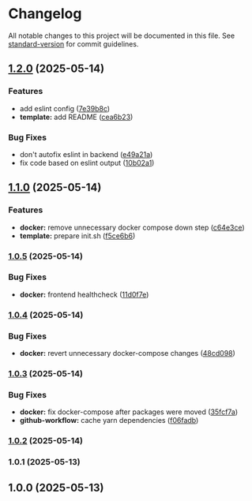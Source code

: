 # Changelog

All notable changes to this project will be documented in this file. See [standard-version](https://github.com/conventional-changelog/standard-version) for commit guidelines.

## [1.2.0](https://github.com/burtek/dtrw-app-helloworld/compare/v1.1.0...v1.2.0) (2025-05-14)


### Features

* add eslint config ([7e39b8c](https://github.com/burtek/dtrw-app-helloworld/commit/7e39b8c4fcdda50d5580c9d669d8f228dc62fd74))
* **template:** add README ([cea6b23](https://github.com/burtek/dtrw-app-helloworld/commit/cea6b231aa1134ceff69876eb0bc11afb37e4e17))


### Bug Fixes

* don't autofix eslint in backend ([e49a21a](https://github.com/burtek/dtrw-app-helloworld/commit/e49a21abd5f3aee5946fb24fc873ca3834bd9dc6))
* fix code based on eslint output ([10b02a1](https://github.com/burtek/dtrw-app-helloworld/commit/10b02a14273ce3e29d489e5e94eba629e55b58b9))

## [1.1.0](https://github.com/burtek/dtrw-app-helloworld/compare/v1.0.5...v1.1.0) (2025-05-14)


### Features

* **docker:** remove unnecessary docker compose down step ([c64e3ce](https://github.com/burtek/dtrw-app-helloworld/commit/c64e3ceafc14ce613df015da752b13a51a981da0))
* **template:** prepare init.sh ([f5ce6b6](https://github.com/burtek/dtrw-app-helloworld/commit/f5ce6b638e26ad78728894e4895b642942741d8a))

### [1.0.5](https://github.com/burtek/dtrw-app-helloworld/compare/v1.0.4...v1.0.5) (2025-05-14)


### Bug Fixes

* **docker:** frontend healthcheck ([11d0f7e](https://github.com/burtek/dtrw-app-helloworld/commit/11d0f7e946c2c3a5ec43e921f23282e37288a552))

### [1.0.4](https://github.com/burtek/dtrw-app-helloworld/compare/v1.0.3...v1.0.4) (2025-05-14)


### Bug Fixes

* **docker:** revert unnecessary docker-compose changes ([48cd098](https://github.com/burtek/dtrw-app-helloworld/commit/48cd098c51bd2ecb4589e30b85a52a8c1efcc2ef))

### [1.0.3](https://github.com/burtek/dtrw-app-helloworld/compare/v1.0.2...v1.0.3) (2025-05-14)


### Bug Fixes

* **docker:** fix docker-compose after packages were moved ([35fcf7a](https://github.com/burtek/dtrw-app-helloworld/commit/35fcf7ab6444d9edea60c07fa7ca9e9bc15af1e9))
* **github-workflow:** cache yarn dependencies ([f06fadb](https://github.com/burtek/dtrw-app-helloworld/commit/f06fadb26a393efffe8bf665248ad8e7c7ce882c))

### [1.0.2](https://github.com/burtek/dtrw-app-helloworld/compare/v1.0.1...v1.0.2) (2025-05-14)

### 1.0.1 (2025-05-13)

## 1.0.0 (2025-05-13)
